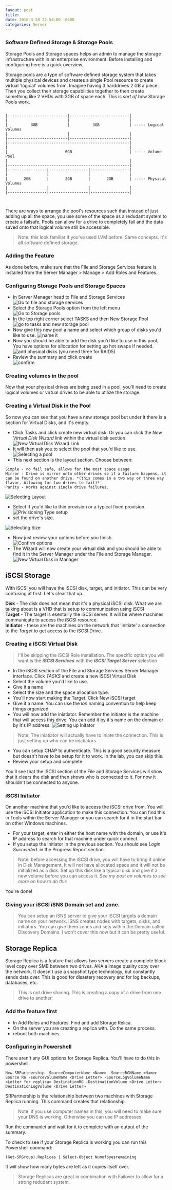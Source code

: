 ```yaml
--- 
layout: post 
title: 
date: 2018-3-28 22:54:00 -0400 
categories: Server 
---
```



### Software Defined Storage & Storage Pools
Storage Pools and Storage spaces helps an admin to manage the storage infrastructure with in an enterprise environment. Before installing and configuring here is a quick overview.  

Storage pools are a type of software defined storage system that takes multiple physical devices and creates a single Pool resource to create virtual 'logical' volumes from. Imagine having 3 harddrives 2 GB a piece. Then you collect their storage capabilities together to then create something like 2 VHDs with 3GB of space each. This is *sort of* how Storage Pools work. 

```

|--------------------------|--------------------------|
|                          |                          |
|          3GB             |          3GB             | ----- Logical Volumes
|                          |                          |
|--------------------------|--------------------------|
|-----------------------------------------------------|
|                                                     |
|                         6GB                         | ----- Volume Pool
|                                                     |
|-----------------------------------------------------|
|-----------------|-----------------|-----------------|
|                 |                 |                 |
|       2GB       |       2GB       |       2GB       | ----- Physical Volumes
|                 |                 |                 |
|-----------------|-----------------|-----------------|



```

There are ways to arrange the pool's resources such that instead of just adding up all the space, you use some of the space as a redudant system to create a failsafe. Pools can allow for a drive to completely fail and the data saved onto that logical volume still be accessible.  

>Note: this look familiar if you've used LVM before. Same concepts. It's all software defined storage. 

### Adding the Feature

As done before, make sure that the File and Storage Services feature is installed from the Server Manager > Manage > Add Roles and Features. 

### Configuring Storage Pools and Storage Spaces
- In Server Manager head to File and Storage Services  
![Go to file and storage services](/assets/img/servergifs/storagespaces/2.png)  
- Select the Storage Pools option from the left menu  
![Go to Storage pools](/assets/img/servergifs/storagespaces/3.png)  
- In the top right corner select TASKS and then New Storage Pool  
![go to tasks and new storage pool](/assets/img/servergifs/storagespaces/4.png)  
- Now give this new pool a name and select which group of disks you'd like to use.
![name it](/assets/img/servergifs/storagespaces/5.png)  
- Now you should be able to add the disk you'd like to use in this pool. You have options for allocation for setting up hot swaps if needed.   
![add physical disks (you need three for RAID5)](/assets/img/servergifs/storagespaces/6.png)  
- Review the summary and click create  
![confirm](/assets/img/servergifs/storagespaces/7.png)  

### Creating volumes in the pool

Now that your physical drives are being used in a pool, you'll need to create logical volumes or virtual drives to be able to utilize the storage. 

### Creating a Virtual Disk in the Pool
So now you can see that you have a new storage pool but under it there is a section for Virtual Disks, and it's empty. 
- Click Tasks and click create new virtual disk. Or you can click the *New Virtual Disk Wizard* link within the virtual disk section. 
![New Virtual Disk Wizard Link](/assets/img/servergifs/storagespaces/8.png)
- It will then ask you to select the pool that you'd like to use. 
![Selecting a pool](/assets/img/servergifs/storagespaces/10.png)
- This next section is the layout section. Choose between:
```
Simple - no fail safe, allows for the most space usage
Mirror - Drive is mirror onto other drives so if a failure happens, it can be found on another drive. *(this comes in a two way or three way flavor. Allowing for two drives to fail)*
Parity - Works against single drive failures. 
```
![Selecting Layout](/assets/img/servergifs/storagespaces/11.png)
- Select if you'd like to thin provision or a typical fixed provision. 
![Privisioning Type setup](/assets/img/servergifs/storagespaces/12.png)
- set the drive's size.  

![Selecting Size](/assets/img/servergifs/storagespaces/13.png)    
- Now just review your options before you finish.   
![Confirm options](/assets/img/servergifs/storagespaces/14.png)  
- The Wizard will now create your virtual disk and you should be able to find it in the Server Manager under the File and Storage Manager.   
![New Virtual Disk in Manager](/assets/img/servergifs/storagespaces/15.png)  


## iSCSI Storage
With iSCSI you will have the iSCSI disk, target, and initiator. This can be very confusing at first. Let's clear that up.  

**Disk** - The disk does not mean that it's a physical iSCSI disk. What we are talking about is a VHD that is setup to communication using iSCSI  
**Target** - The target is esentailly the iSCSI server. It will be where machines communicate to access the iSCSI resource.  
**Initiator** - these are the machines on the network that 'initiate' a connection to the *Target* to get access to the iSCSI Drive.   

### Creating a iSCSI Virtual Disk

> I'll be skipping the iSCSI Role installation. The specific option you will want is the ***iSCSI Services*** with the ***iSCSI Target Server*** selection

- In the iSCSI section of the File and Storage Services Server Manager interface. Click *TASKS* and create a new iSCSI Virtual Disk 
- Select the volume you'd like to use. 
- Give it a name
- Select the size and the space allocation type. 
- You'll now start making the Target. Click New iSCSI target
- Give it a name. You can use the *lon* naming convention to help keep things organized. 
- You will now add the iniatiator. Remember the initiator is the machine that will access this drive. You can add it by it's name on the domain or by it's IP address. 
![Setting up Initator](/assets/img/servergifs/storagespaces/16.png)

>Note: The iniatiator will actually have to iniate the connection. This is just setting up who can be iniatiators. 

- You can setup CHAP to authenticate. This is a good security measure but doesn't have to be setup for it to work. In the lab, you can skip this. 
- Review your setup and complete. 

You'll see that the iSCSI section of the File and Storage Services will show that it clears the disk and then shows who is connected to it. For now it shouldn't be connected to anyone. 

### iSCSI Initiator
On another machine that you'd like to access the iSCSI drive from. You will use the iSCSI Initiator application to make this connection. You can find this in Tools within the Server Manager or you can search for it in the start bar on other Windows machines. 

- For your target, enter in either the host name with the domain, or use it's IP address to search for that machine under quick connect. 
-  If you setup the Initiator in the previous section. You should see *Login Succeeded.* in the Progress Report section. 

> Note: before accessing the iSCSI drive, you will have to bring it online in Disk Management. It will not have allocated space and it will not be initialized as a disk. Set up this disk like a typical disk and give it a new volume before you can access it. *See my post on volumes to see more on how to do this*

You're done! 

### Giving your iSCSI iSNS Domain set and zone. 

>You can setup an iSNS server to give your iSCSI targets a domain name on your network. iSNS creates nodes with targets, disks, and initiators. You can give them zones and sets within the Domain called Discovery Domains. I won't cover this now but it can be pretty useful.  


## Storage Replica
Storage Replica is a feature that allows two servers create a complete block level copy over SMB between two drives. AKA a image quality copy over the network. It doesn't use a snapshot type technology, but constantly sends data over. This is good for disastery recovery and for log backups, databases, etc.  

> This is not drive sharing. This is creating a copy of a drive from one drive to another. 

### Add the feature first
- In Add Roles and Features. Find and add Storage Relica. 
- On the server you are creating a replica with. Do the same process. 
- reboot both machines. 


### Configuring in Powershell
There aren't any GUI options for Storage Replica. You'll have to do this in powershell. 

```
New-SRPartnership -SourceComputerName <Name> -SourceRGNName <Name> Source RG -sourceVolumeName <Drive Letter> -SourceLogVolumeName <Letter for replica> DestinationRG -DestinationVolume <Drive Letter> DestinationLogVolume <Drive Letter>
```

SRPartnership is the relationship between two machines with Storage Replica running. This command creates that relationship.   

> Note: if you use computer names in this, you will need to make sure your DNS is working. Otherwise you can use IP addresses

Run the commanlet and wait for it to complete with an output of the summary.   

To check to see if your Storage Replica is working you can run this Powershell command:   
```
(Get-SRGroup).Replicas | Select-Object Numofbyesremaining
```
It will show how many bytes are left as it copies itself over. 

>Storage Replicas are great in combination with Failover to allow for a strong redudant system. 
